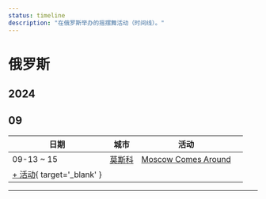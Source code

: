 ```yaml
---
status: timeline
description: "在俄罗斯举办的摇摆舞活动（时间线）。"
---
```


# 俄罗斯

## 2024

## 09

| 日期 | 城市 | 活动 | |
| --- | --- | --- | --- |
| 09-13 ~ 15 | [莫斯科](by_city.md#moscow) | [Moscow Comes Around](moscow-comes-around-2024.md) |  |
| [+ 活动](https://github.com/swingdance/events/issues/new?assignees=&labels=add+event&projects=&template=02-add_entity.yml&title=%5B2024%2Fru_RU%5D%20%3CName%3E&region=ru_RU&province=&city=&org_id=&date_starts=2024-09-&date_ends=2024-09-){ target='_blank' }

---

